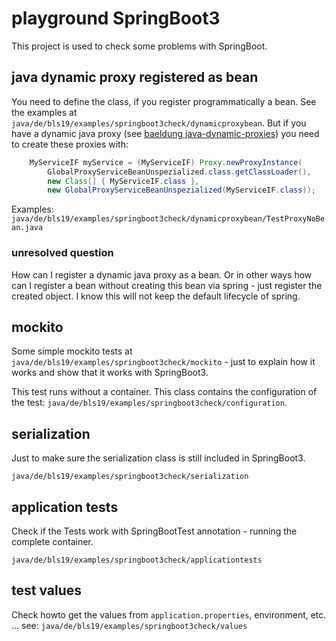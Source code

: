 # playground SpringBoot3

This project is used to check some problems with SpringBoot.

## java dynamic proxy registered as bean

You need to define the class, if you register programmatically a bean. See the examples at `java/de/bls19/examples/springboot3check/dynamicproxybean`. But if you have a dynamic java proxy (see [baeldung java-dynamic-proxies](https://www.baeldung.com/java-dynamic-proxies)) you need to create these proxies with:

```java
    MyServiceIF myService = (MyServiceIF) Proxy.newProxyInstance(
        GlobalProxyServiceBeanUnspezialized.class.getClassLoader(),
        new Class[] { MyServiceIF.class },
        new GlobalProxyServiceBeanUnspezialized(MyServiceIF.class));
```

Examples: `java/de/bls19/examples/springboot3check/dynamicproxybean/TestProxyNoBean.java`

### unresolved question

How can I register a dynamic java proxy as a bean. Or in other ways how can I register a bean without creating this bean via spring - just register the created object. I know this will not keep the default lifecycle of spring.

## mockito

Some simple mockito tests at `java/de/bls19/examples/springboot3check/mockito` - just to explain how it works and show that it works with SpringBoot3.

This test runs without a container. This class contains the configuration of the test: `java/de/bls19/examples/springboot3check/configuration`.

## serialization

Just to make sure the serialization class is still included in SpringBoot3.

`java/de/bls19/examples/springboot3check/serialization`

## application tests

Check if the Tests work with SpringBootTest annotation - running the complete container.

`java/de/bls19/examples/springboot3check/applicationtests`

## test values

Check howto get the values from `application.properties`, environment, etc. ... see:
`java/de/bls19/examples/springboot3check/values`